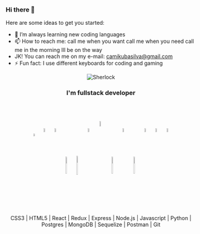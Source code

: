 ### Hi there 👋

Here are some ideas to get you started:

- 🌱 I’m always learning new coding languages 
- 📫 How to reach me: call me when you want call me when you need call me in the morning Ill be on the way
- JK! You can reach me on my e-mail: camikubasilva@gmail.com
- ⚡ Fun fact: I use different keyboards for coding and gaming

</div>
<div align="center">
<img src='https://cdn.discordapp.com/attachments/839222580254605397/839625040001630244/Benedict-Cumberbatch-in-Sherlock-The-Final-Problem.png' alt = 'Sherlock'/>
  </div>
<div align="center"><h3>I'm fullstack developer</h3></div>

<br>
<br>

<p align="center">
  <img width="4.3%" align="center" src="https://img1.freepng.es/20180816/ql/kisspng-cascading-style-sheets-logo-clip-art-css3-html-5b7617f6479ca3.8709748315344660382933.jpg">
  <img width="5%" align="center" src="https://www.vectorlogo.zone/logos/w3_html5/w3_html5-icon.svg">
  <img width="5%" align="center" src="https://www.vectorlogo.zone/logos/reactjs/reactjs-icon.svg">
  <img width="5%" align="center" height="45" src="https://cdn.worldvectorlogo.com/logos/redux.svg">
  <img width="5%" align="center" height="50px" src="https://upload.vectorlogo.zone/logos/expressjs/images/719bec00-41a7-475b-9d47-4d28216fe924.svg">
  <img width="5%" align="center" src="https://www.vectorlogo.zone/logos/nodejs/nodejs-icon.svg">
  <img width="6%" align="center" src="https://github.com/WanCirone/wancirone/blob/main/logos/javascript-1.svg">
  <img width="5%" align="center" height="45" src="https://www.vectorlogo.zone/logos/python/python-icon.svg">
  <img width="5%" align="center" src="https://www.vectorlogo.zone/logos/postgresql/postgresql-icon.svg">
  <img width="5%" align="center" height="45" src="https://www.vectorlogo.zone/logos/mongodb/mongodb-icon.svg">
  <img width="5%" align="center" src="https://www.vectorlogo.zone/logos/sequelizejs/sequelizejs-icon.svg">
  <img width="5%" align="center" src="https://www.vectorlogo.zone/logos/getpostman/getpostman-icon.svg">
  <img width="5%" align="center" src="https://www.vectorlogo.zone/logos/git-scm/git-scm-icon.svg">
</p>



<p align="center"> CSS3 | HTML5 | React | Redux | Express | Node.js | Javascript | Python | Postgres | MongoDB | Sequelize | Postman | Git </p>

